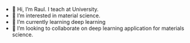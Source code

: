 - 👋 Hi, I’m Raul. I teach at University.
- 👀 I’m interested in material science.
- 🌱 I’m currently learning deep learning
- 💞️ I’m looking to collaborate on deep learning application for materials science.


<!---
raulfuentesdr/raulfuentesdr is a ✨ special ✨ repository because its `README.md` (this file) appears on your GitHub profile.
You can click the Preview link to take a look at your changes.
--->
